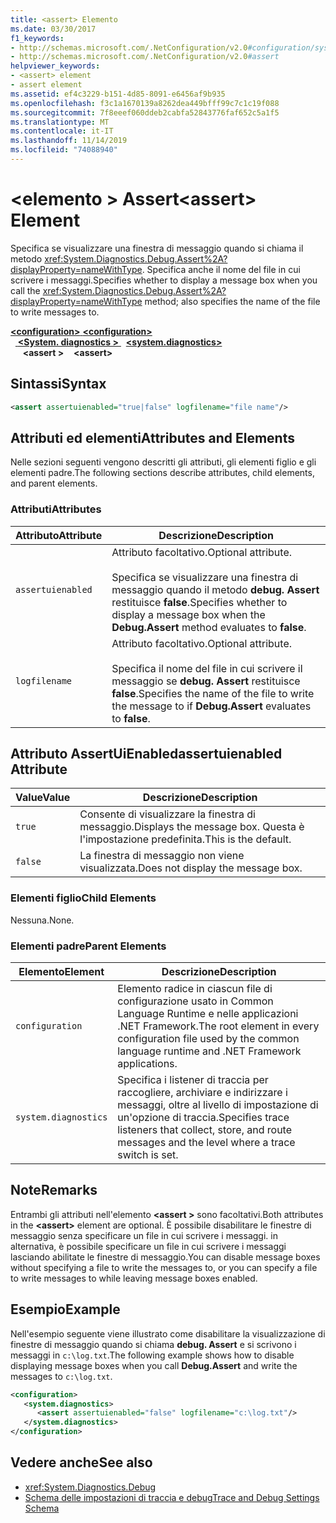 ```yaml
---
title: <assert> Elemento
ms.date: 03/30/2017
f1_keywords:
- http://schemas.microsoft.com/.NetConfiguration/v2.0#configuration/system.diagnostics/assert
- http://schemas.microsoft.com/.NetConfiguration/v2.0#assert
helpviewer_keywords:
- <assert> element
- assert element
ms.assetid: ef4c3229-b151-4d85-8091-e6456af9b935
ms.openlocfilehash: f3c1a1670139a8262dea449bfff99c7c1c19f088
ms.sourcegitcommit: 7f8eeef060ddeb2cabfa52843776faf652c5a1f5
ms.translationtype: MT
ms.contentlocale: it-IT
ms.lasthandoff: 11/14/2019
ms.locfileid: "74088940"
---
```

# <a name="assert-element"></a><span data-ttu-id="d56b6-102">\<elemento > Assert</span><span class="sxs-lookup"><span data-stu-id="d56b6-102">\<assert> Element</span></span>
<span data-ttu-id="d56b6-103">Specifica se visualizzare una finestra di messaggio quando si chiama il metodo <xref:System.Diagnostics.Debug.Assert%2A?displayProperty=nameWithType>. Specifica anche il nome del file in cui scrivere i messaggi.</span><span class="sxs-lookup"><span data-stu-id="d56b6-103">Specifies whether to display a message box when you call the <xref:System.Diagnostics.Debug.Assert%2A?displayProperty=nameWithType> method; also specifies the name of the file to write messages to.</span></span>  

<span data-ttu-id="d56b6-104">[ **\<configuration>** ](../configuration-element.md)</span><span class="sxs-lookup"><span data-stu-id="d56b6-104">[**\<configuration>**](../configuration-element.md)</span></span>\
<span data-ttu-id="d56b6-105">&nbsp;&nbsp;[ **\<System. diagnostics >** ](system-diagnostics-element.md)</span><span class="sxs-lookup"><span data-stu-id="d56b6-105">&nbsp;&nbsp;[**\<system.diagnostics>**](system-diagnostics-element.md)</span></span>\
<span data-ttu-id="d56b6-106">&nbsp;&nbsp;&nbsp;&nbsp; **\<assert >**</span><span class="sxs-lookup"><span data-stu-id="d56b6-106">&nbsp;&nbsp;&nbsp;&nbsp;**\<assert>**</span></span>

## <a name="syntax"></a><span data-ttu-id="d56b6-107">Sintassi</span><span class="sxs-lookup"><span data-stu-id="d56b6-107">Syntax</span></span>  
  
```xml  
<assert assertuienabled="true|false" logfilename="file name"/>  
```  
  
## <a name="attributes-and-elements"></a><span data-ttu-id="d56b6-108">Attributi ed elementi</span><span class="sxs-lookup"><span data-stu-id="d56b6-108">Attributes and Elements</span></span>  
 <span data-ttu-id="d56b6-109">Nelle sezioni seguenti vengono descritti gli attributi, gli elementi figlio e gli elementi padre.</span><span class="sxs-lookup"><span data-stu-id="d56b6-109">The following sections describe attributes, child elements, and parent elements.</span></span>  
  
### <a name="attributes"></a><span data-ttu-id="d56b6-110">Attributi</span><span class="sxs-lookup"><span data-stu-id="d56b6-110">Attributes</span></span>  
  
|<span data-ttu-id="d56b6-111">Attributo</span><span class="sxs-lookup"><span data-stu-id="d56b6-111">Attribute</span></span>|<span data-ttu-id="d56b6-112">Descrizione</span><span class="sxs-lookup"><span data-stu-id="d56b6-112">Description</span></span>|  
|---------------|-----------------|  
|`assertuienabled`|<span data-ttu-id="d56b6-113">Attributo facoltativo.</span><span class="sxs-lookup"><span data-stu-id="d56b6-113">Optional attribute.</span></span><br /><br /> <span data-ttu-id="d56b6-114">Specifica se visualizzare una finestra di messaggio quando il metodo **debug. Assert** restituisce **false**.</span><span class="sxs-lookup"><span data-stu-id="d56b6-114">Specifies whether to display a message box when the **Debug.Assert** method evaluates to **false**.</span></span>|  
|`logfilename`|<span data-ttu-id="d56b6-115">Attributo facoltativo.</span><span class="sxs-lookup"><span data-stu-id="d56b6-115">Optional attribute.</span></span><br /><br /> <span data-ttu-id="d56b6-116">Specifica il nome del file in cui scrivere il messaggio se **debug. Assert** restituisce **false**.</span><span class="sxs-lookup"><span data-stu-id="d56b6-116">Specifies the name of the file to write the message to if **Debug.Assert** evaluates to **false**.</span></span>|  
  
## <a name="assertuienabled-attribute"></a><span data-ttu-id="d56b6-117">Attributo AssertUiEnabled</span><span class="sxs-lookup"><span data-stu-id="d56b6-117">assertuienabled Attribute</span></span>  
  
|<span data-ttu-id="d56b6-118">Value</span><span class="sxs-lookup"><span data-stu-id="d56b6-118">Value</span></span>|<span data-ttu-id="d56b6-119">Descrizione</span><span class="sxs-lookup"><span data-stu-id="d56b6-119">Description</span></span>|  
|-----------|-----------------|  
|`true`|<span data-ttu-id="d56b6-120">Consente di visualizzare la finestra di messaggio.</span><span class="sxs-lookup"><span data-stu-id="d56b6-120">Displays the message box.</span></span> <span data-ttu-id="d56b6-121">Questa è l'impostazione predefinita.</span><span class="sxs-lookup"><span data-stu-id="d56b6-121">This is the default.</span></span>|  
|`false`|<span data-ttu-id="d56b6-122">La finestra di messaggio non viene visualizzata.</span><span class="sxs-lookup"><span data-stu-id="d56b6-122">Does not display the message box.</span></span>|  
  
### <a name="child-elements"></a><span data-ttu-id="d56b6-123">Elementi figlio</span><span class="sxs-lookup"><span data-stu-id="d56b6-123">Child Elements</span></span>  
 <span data-ttu-id="d56b6-124">Nessuna.</span><span class="sxs-lookup"><span data-stu-id="d56b6-124">None.</span></span>  
  
### <a name="parent-elements"></a><span data-ttu-id="d56b6-125">Elementi padre</span><span class="sxs-lookup"><span data-stu-id="d56b6-125">Parent Elements</span></span>  
  
|<span data-ttu-id="d56b6-126">Elemento</span><span class="sxs-lookup"><span data-stu-id="d56b6-126">Element</span></span>|<span data-ttu-id="d56b6-127">Descrizione</span><span class="sxs-lookup"><span data-stu-id="d56b6-127">Description</span></span>|  
|-------------|-----------------|  
|`configuration`|<span data-ttu-id="d56b6-128">Elemento radice in ciascun file di configurazione usato in Common Language Runtime e nelle applicazioni .NET Framework.</span><span class="sxs-lookup"><span data-stu-id="d56b6-128">The root element in every configuration file used by the common language runtime and .NET Framework applications.</span></span>|  
|`system.diagnostics`|<span data-ttu-id="d56b6-129">Specifica i listener di traccia per raccogliere, archiviare e indirizzare i messaggi, oltre al livello di impostazione di un'opzione di traccia.</span><span class="sxs-lookup"><span data-stu-id="d56b6-129">Specifies trace listeners that collect, store, and route messages and the level where a trace switch is set.</span></span>|  
  
## <a name="remarks"></a><span data-ttu-id="d56b6-130">Note</span><span class="sxs-lookup"><span data-stu-id="d56b6-130">Remarks</span></span>  
 <span data-ttu-id="d56b6-131">Entrambi gli attributi nell'elemento **\<assert >** sono facoltativi.</span><span class="sxs-lookup"><span data-stu-id="d56b6-131">Both attributes in the **\<assert>** element are optional.</span></span> <span data-ttu-id="d56b6-132">È possibile disabilitare le finestre di messaggio senza specificare un file in cui scrivere i messaggi. in alternativa, è possibile specificare un file in cui scrivere i messaggi lasciando abilitate le finestre di messaggio.</span><span class="sxs-lookup"><span data-stu-id="d56b6-132">You can disable message boxes without specifying a file to write the messages to, or you can specify a file to write messages to while leaving message boxes enabled.</span></span>  
  
## <a name="example"></a><span data-ttu-id="d56b6-133">Esempio</span><span class="sxs-lookup"><span data-stu-id="d56b6-133">Example</span></span>  
 <span data-ttu-id="d56b6-134">Nell'esempio seguente viene illustrato come disabilitare la visualizzazione di finestre di messaggio quando si chiama **debug. Assert** e si scrivono i messaggi in `c:\log.txt`.</span><span class="sxs-lookup"><span data-stu-id="d56b6-134">The following example shows how to disable displaying message boxes when you call **Debug.Assert** and write the messages to `c:\log.txt`.</span></span>  
  
```xml  
<configuration>  
   <system.diagnostics>  
      <assert assertuienabled="false" logfilename="c:\log.txt"/>  
   </system.diagnostics>  
</configuration>  
```  
  
## <a name="see-also"></a><span data-ttu-id="d56b6-135">Vedere anche</span><span class="sxs-lookup"><span data-stu-id="d56b6-135">See also</span></span>

- <xref:System.Diagnostics.Debug>
- [<span data-ttu-id="d56b6-136">Schema delle impostazioni di traccia e debug</span><span class="sxs-lookup"><span data-stu-id="d56b6-136">Trace and Debug Settings Schema</span></span>](index.md)
